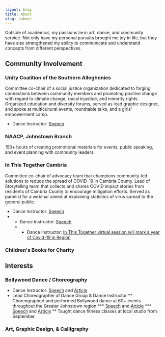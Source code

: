 ```yaml
---
layout: blog
title: About
slug: /about
---
```


Outside of academics, my passions lie in art, dance, and community service. Not only have my personal pursuits brought me joy in life, but they have also strengthened my ability to communicate and understand concepts from different perspectives. 

## Community Involvement
### Unity Coalition of the Southern Alleghenies
Committee co-chair of a social justice organization dedicated to forging connections between community members and promoting positive change with regard to climate change, racial injustice, and minority rights. Organized education and diversity forums, served as lead graphic designer, and spoke at multicultural events, roundtable talks, and a girls’ empowerment camp. <br />
* Dance Instructor: [Speech](https://www.youtube.com/watch?v=CSGT_7AL2OE)


### NAACP, Johnstown Branch
150+ hours of creating promotional materials for events, public speaking, and event planning with community leaders. <br />



### In This Together Cambria
Committee co-chair of advocacy team that champions community-led solutions to reduce the spread of COVID-19 in Cambria County. Lead of Storytelling team that collects and shares COVID impact stories from residents of Cambria County to encourage mitigation efforts. Served as panelist for a webinar aimed at explaining statistics of virus spread to the general public.  <br />
* Dance Instructor: [Speech](https://www.youtube.com/watch?v=CSGT_7AL2OE)
* * Dance Instructor: [Speech](https://www.youtube.com/watch?v=CSGT_7AL2OE)
  * * Dance Instructor: [In This Together virtual session will mark a year of Covid-19 in Region](https://www.tribdem.com/coronavirus/in-this-together-virtual-session-will-mark-a-year-of-covid-19-in-region/article_9cb07b82-8fd3-11eb-8cda-7f7d10aa7ca1.html)

### Children's Books for Charity 


## Interests <br />
### Bollywood Dance / Choreography <br />
* Dance Instructor: [Speech](https://www.youtube.com/watch?v=CSGT_7AL2OE) and [Article](https://www.richlandsd.com/apps/news/article/854796)
* Lead Choreographer of Dance Group & Dance Instructor
** Choreographed and performed Bollywood dance at 60+ events throughout the Greater Johnstown region
*** [Speech](https://www.youtube.com/watch?v=CSGT_7AL2OE) and [Article](https://www.richlandsd.com/apps/news/article/854796)
*** [Speech](https://www.youtube.com/watch?v=CSGT_7AL2OE) and [Article](https://www.richlandsd.com/apps/news/article/854796)
** Taught dance fitness classes at local studio from September <br />

### Art, Graphic Design, & Calligraphy <br />



<br />

